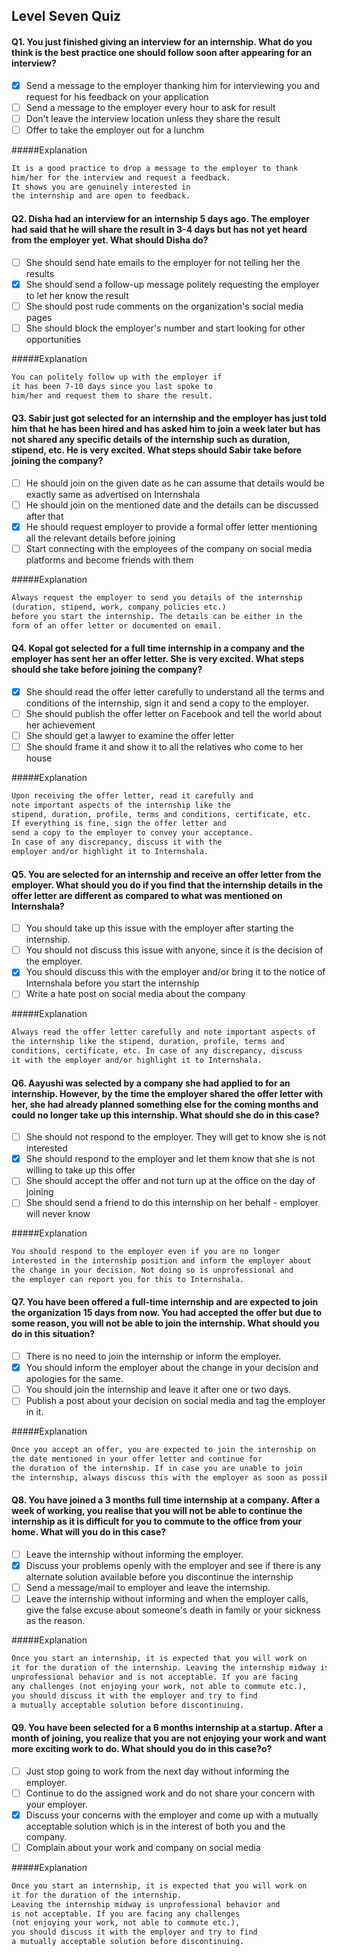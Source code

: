 ## Level Seven Quiz

#### Q1. You just finished giving an interview for an internship. What do you think is the best practice one should follow soon after appearing for an interview?

- [x] Send a message to the employer thanking him for interviewing you and request for his feedback on your application 
- [ ] Send a message to the employer every hour to ask for result
- [ ] Don't leave the interview location unless they share the result
- [ ] Offer to take the employer out for a lunchm

#####Explanation
```markdown
It is a good practice to drop a message to the employer to thank 
him/her for the interview and request a feedback.
It shows you are genuinely interested in 
the internship and are open to feedback.
```

#### Q2. Disha had an interview for an internship 5 days ago. The employer had said that he will share the result in 3-4 days but has not yet heard from the employer yet. What should Disha do?

- [ ] She should send hate emails to the employer for not telling her the results
- [x] She should send a follow-up message politely requesting the employer to let her know the result 
- [ ] She should post rude comments on the organization's social media pages
- [ ] She should block the employer's number and start looking for other opportunities

#####Explanation
```markdown
You can politely follow up with the employer if 
it has been 7-10 days since you last spoke to 
him/her and request them to share the result.
```

#### Q3. Sabir just got selected for an internship and the employer has just told him that he has been hired and has asked him to join a week later but has not shared any specific details of the internship such as duration, stipend, etc. He is very excited. What steps should Sabir take before joining the company?

- [ ] He should join on the given date as he can assume that details would be exactly same as advertised on Internshala
- [ ] He should join on the mentioned date and the details can be discussed after that
- [x] He should request employer to provide a formal offer letter mentioning all the relevant details before joining
- [ ] Start connecting with the employees of the company on social media platforms and become friends with them

#####Explanation
```markdown
Always request the employer to send you details of the internship 
(duration, stipend, work, company policies etc.)
before you start the internship. The details can be either in the 
form of an offer letter or documented on email.
```

#### Q4. Kopal got selected for a full time internship in a company and the employer has sent her an offer letter. She is very excited. What steps should she take before joining the company?

- [x] She should read the offer letter carefully to understand all the terms and conditions of the internship, sign it and send a copy to the employer. 
- [ ] She should publish the offer letter on Facebook and tell the world about her achievement
- [ ] She should get a lawyer to examine the offer letter
- [ ] She should frame it and show it to all the relatives who come to her house

#####Explanation
```markdown
Upon receiving the offer letter, read it carefully and 
note important aspects of the internship like the
stipend, duration, profile, terms and conditions, certificate, etc. 
If everything is fine, sign the offer letter and
send a copy to the employer to convey your acceptance. 
In case of any discrepancy, discuss it with the 
employer and/or highlight it to Internshala.
```

#### Q5. You are selected for an internship and receive an offer letter from the employer. What should you do if you find that the internship details in the offer letter are different as compared to what was mentioned on Internshala?

- [ ] You should take up this issue with the employer after starting the internship.
- [ ] You should not discuss this issue with anyone, since it is the decision of the employer. 
- [x] You should discuss this with the employer and/or bring it to the notice of Internshala before you start the internship
- [ ] Write a hate post on social media about the company

#####Explanation
```markdown
Always read the offer letter carefully and note important aspects of 
the internship like the stipend, duration, profile, terms and 
conditions, certificate, etc. In case of any discrepancy, discuss 
it with the employer and/or highlight it to Internshala.
```

#### Q6. Aayushi was selected by a company she had applied to for an internship. However, by the time the employer shared the offer letter with her, she had already planned something else for the coming months and could no longer take up this internship. What should she do in this case?

- [ ] She should not respond to the employer. They will get to know she is not interested
- [x] She should respond to the employer and let them know that she is not willing to take up this offer
- [ ] She should accept the offer and not turn up at the office on the day of joining
- [ ] She should send a friend to do this internship on her behalf - employer will never know

#####Explanation
```markdown
You should respond to the employer even if you are no longer 
interested in the internship position and inform the employer about 
the change in your decision. Not doing so is unprofessional and 
the employer can report you for this to Internshala.
```

#### Q7. You have been offered a full-time internship and are expected to join the organization 15 days from now. You had accepted the offer but due to some reason, you will not be able to join the internship. What should you do in this situation?

- [ ] There is no need to join the internship or inform the employer.
- [x] You should inform the employer about the change in your decision and apologies for the same. 
- [ ] You should join the internship and leave it after one or two days.
- [ ] Publish a post about your decision on social media and tag the employer in it.

#####Explanation
```markdown
Once you accept an offer, you are expected to join the internship on 
the date mentioned in your offer letter and continue for 
the duration of the internship. If in case you are unable to join 
the internship, always discuss this with the employer as soon as possible.
```

#### Q8. You have joined a 3 months full time internship at a company. After a week of working, you realise that you will not be able to continue the internship as it is difficult for you to commute to the office from your home. What will you do in this case?

- [ ] Leave the internship without informing the employer.
- [x] Discuss your problems openly with the employer and see if there is any alternate solution available before you discontinue the internship
- [ ] Send a message/mail to employer and leave the internship.
- [ ] Leave the internship without informing and when the employer calls, give the false excuse about someone's death in family or your sickness as the reason.

#####Explanation
```markdown
Once you start an internship, it is expected that you will work on 
it for the duration of the internship. Leaving the internship midway is 
unprofessional behavior and is not acceptable. If you are facing 
any challenges (not enjoying your work, not able to commute etc.), 
you should discuss it with the employer and try to find 
a mutually acceptable solution before discontinuing.
```

#### Q9. You have been selected for a 6 months internship at a startup. After a month of joining, you realize that you are not enjoying your work and want more exciting work to do. What should you do in this case?o?

- [ ] Just stop going to work from the next day without informing the employer.
- [ ] Continue to do the assigned work and do not share your concern with your employer.
- [x] Discuss your concerns with the employer and come up with a mutually acceptable solution which is in the interest of both you and the company. 
- [ ] Complain about your work and company on social media

#####Explanation
```markdown
Once you start an internship, it is expected that you will work on 
it for the duration of the internship. 
Leaving the internship midway is unprofessional behavior and 
is not acceptable. If you are facing any challenges 
(not enjoying your work, not able to commute etc.),
you should discuss it with the employer and try to find 
a mutually acceptable solution before discontinuing.
```
